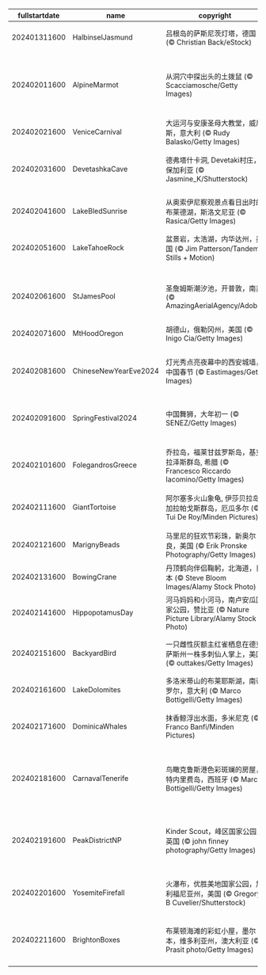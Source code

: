 |fullstartdate|name|copyright|title|image|
|--|--|--|--|--|
202401311600|HalbinselJasmund|吕根岛的萨斯尼茨灯塔，德国 (© Christian Back/eStock)|发光的雪塔|![](/zh-CN/2024/02/202401311600HalbinselJasmund.jpg)|
202402011600|AlpineMarmot|从洞穴中探出头的土拨鼠 (© Scacciamosche/Getty Images)|菲尔会看到它的影子吗?|![](/zh-CN/2024/02/202402011600AlpineMarmot.jpg)|
202402021600|VeniceCarnival|大运河与安康圣母大教堂，威尼斯，意大利 (© Rudy Balasko/Getty Images)|伪装的日子|![](/zh-CN/2024/02/202402021600VeniceCarnival.jpg)|
202402031600|DevetashkaCave|德弗塔什卡洞, Devetaki村庄，保加利亚 (© Jasmine_K/Shutterstock)|雄伟的天然穹顶|![](/zh-CN/2024/02/202402031600DevetashkaCave.jpg)|
202402041600|LakeBledSunrise|从奥索伊尼察观景点看日出时的布莱德湖，斯洛文尼亚 (© Rasica/Getty Images)|唤醒沉睡的湖泊|![](/zh-CN/2024/02/202402041600LakeBledSunrise.jpg)|
202402051600|LakeTahoeRock|盆景岩，太浩湖，内华达州，美国 (© Jim Patterson/Tandem Stills + Motion)|天然盆景|![](/zh-CN/2024/02/202402051600LakeTahoeRock.jpg)|
||||![](/zh-CN/2024/02/.jpg)|
202402061600|StJamesPool|圣詹姆斯潮汐池，开普敦，南非 (© AmazingAerialAgency/Adobe)|海浪中的避风港|![](/zh-CN/2024/02/202402061600StJamesPool.jpg)|
202402071600|MtHoodOregon|胡德山，俄勒冈州，美国 (© Inigo Cia/Getty Images)|沉睡的巨人|![](/zh-CN/2024/02/202402071600MtHoodOregon.jpg)|
202402081600|ChineseNewYearEve2024|灯光秀点亮夜幕中的西安城墙，中国春节 (© Eastimages/Getty Images)|准备好庆祝了吗？|![](/zh-CN/2024/02/202402081600ChineseNewYearEve2024.jpg)|
202402091600|SpringFestival2024|中国舞狮，大年初一 (© SENEZ/Getty Images)|福起新岁，万事顺意|![](/zh-CN/2024/02/202402091600SpringFestival2024.jpg)|
202402101600|FolegandrosGreece|乔拉岛，福莱甘兹罗斯岛，基克拉泽斯群岛, 希腊 (© Francesco Riccardo Iacomino/Getty Images)|地球上的极乐世界|![](/zh-CN/2024/02/202402101600FolegandrosGreece.jpg)|
202402111600|GiantTortoise|阿尔塞多火山象龟, 伊莎贝拉岛, 加拉帕戈斯群岛，厄瓜多尔 (© Tui De Roy/Minden Pictures)|甜蜜的火山家园|![](/zh-CN/2024/02/202402111600GiantTortoise.jpg)|
202402121600|MarignyBeads|马里尼的狂欢节彩珠，新奥尔良，美国 (© Erik Pronske Photography/Getty Images)|及时行乐！|![](/zh-CN/2024/02/202402121600MarignyBeads.jpg)|
202402131600|BowingCrane|丹顶鹤向伴侣鞠躬，北海道，日本 (© Steve Bloom Images/Alamy Stock Photo)|更好地在一起|![](/zh-CN/2024/02/202402131600BowingCrane.jpg)|
202402141600|HippopotamusDay|河马妈妈和小河马，南卢安瓜国家公园，赞比亚 (© Nature Picture Library/Alamy Stock Photo)|河马日快乐！|![](/zh-CN/2024/02/202402141600HippopotamusDay.jpg)|
202402151600|BackyardBird|一只雌性灰额主红雀栖息在德克萨斯州一株多刺仙人掌上，美国 (© outtakes/Getty Images)|让每只鸟都有价值|![](/zh-CN/2024/02/202402151600BackyardBird.jpg)|
202402161600|LakeDolomites|多洛米蒂山的布莱耶斯湖，南蒂罗尔，意大利 (© Marco Bottigelli/Getty Images)|自然奇景|![](/zh-CN/2024/02/202402161600LakeDolomites.jpg)|
202402171600|DominicaWhales|抹香鲸浮出水面，多米尼克 (© Franco Banfi/Minden Pictures)|来一口新鲜空气|![](/zh-CN/2024/02/202402171600DominicaWhales.jpg)|
202402181600|CarnavalTenerife|鸟瞰克鲁斯港色彩斑斓的房屋，特内里费岛，西班牙 (© Marco Bottigelli/Getty Images)|一年四季都有鲜艳的色彩!|![](/zh-CN/2024/02/202402181600CarnavalTenerife.jpg)|
202402191600|PeakDistrictNP|Kinder Scout，峰区国家公园，英国 (© john finney photography/Getty Images)|一个供市民休闲娱乐的公园|![](/zh-CN/2024/02/202402191600PeakDistrictNP.jpg)|
202402201600|YosemiteFirefall|火瀑布，优胜美地国家公园，加利福尼亚州，美国 (© Gregory B Cuvelier/Shutterstock)|一个天然的矛盾体|![](/zh-CN/2024/02/202402201600YosemiteFirefall.jpg)|
202402211600|BrightonBoxes|布莱顿海滩的彩虹小屋，墨尔本，维多利亚州，澳大利亚 (© Prasit photo/Getty Images)|名副其实的“调色板盒子”|![](/zh-CN/2024/02/202402211600BrightonBoxes.jpg)|
